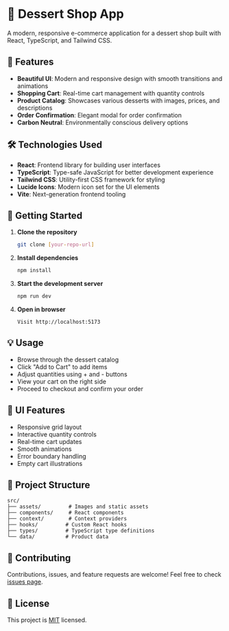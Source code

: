 # 🍰 Dessert Shop App

A modern, responsive e-commerce application for a dessert shop built with React, TypeScript, and Tailwind CSS.

## 🌟 Features

- **Beautiful UI**: Modern and responsive design with smooth transitions and animations
- **Shopping Cart**: Real-time cart management with quantity controls
- **Product Catalog**: Showcases various desserts with images, prices, and descriptions
- **Order Confirmation**: Elegant modal for order confirmation
- **Carbon Neutral**: Environmentally conscious delivery options

## 🛠️ Technologies Used

- **React**: Frontend library for building user interfaces
- **TypeScript**: Type-safe JavaScript for better development experience
- **Tailwind CSS**: Utility-first CSS framework for styling
- **Lucide Icons**: Modern icon set for the UI elements
- **Vite**: Next-generation frontend tooling

## 🚀 Getting Started

1. **Clone the repository**
   ```bash
   git clone [your-repo-url]
   ```

2. **Install dependencies**
   ```bash
   npm install
   ```

3. **Start the development server**
   ```bash
   npm run dev
   ```

4. **Open in browser**
   ```
   Visit http://localhost:5173
   ```

## 💡 Usage

- Browse through the dessert catalog
- Click "Add to Cart" to add items
- Adjust quantities using + and - buttons
- View your cart on the right side
- Proceed to checkout and confirm your order

## 🎨 UI Features

- Responsive grid layout
- Interactive quantity controls
- Real-time cart updates
- Smooth animations
- Error boundary handling
- Empty cart illustrations

## 🔧 Project Structure

```
src/
├── assets/         # Images and static assets
├── components/     # React components
├── context/        # Context providers
├── hooks/         # Custom React hooks
├── types/         # TypeScript type definitions
└── data/          # Product data
```

## 🤝 Contributing

Contributions, issues, and feature requests are welcome! Feel free to check [issues page](your-issues-url).

## 📝 License

This project is [MIT](LICENSE) licensed.
